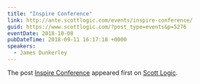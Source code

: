 ```yaml
---
title: "Inspire Conference"
link: http://ante.scottlogic.com/events/inspire-conference/
guid: https://www.scottlogic.com/?post_type=events&p=5276
eventDate: 2018-10-08
pubDateTime: 2018-09-11 16:17:18 +0000
speakers:
  - James Dunkerley
---
```


<p>The post <a rel="nofollow" href="http://ante.scottlogic.com/events/inspire-conference/">Inspire Conference</a> appeared first on <a rel="nofollow" href="http://ante.scottlogic.com">Scott Logic</a>.</p>